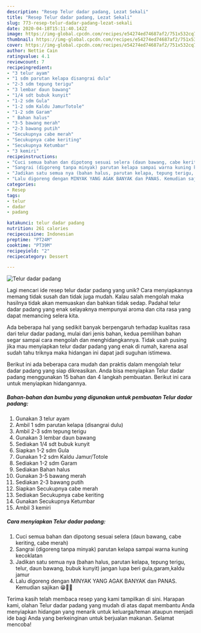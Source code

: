 ```yaml
---
description: "Resep Telur dadar padang, Lezat Sekali"
title: "Resep Telur dadar padang, Lezat Sekali"
slug: 773-resep-telur-dadar-padang-lezat-sekali
date: 2020-04-18T15:11:40.142Z
image: https://img-global.cpcdn.com/recipes/e54274ed74687af2/751x532cq70/telur-dadar-padang-foto-resep-utama.jpg
thumbnail: https://img-global.cpcdn.com/recipes/e54274ed74687af2/751x532cq70/telur-dadar-padang-foto-resep-utama.jpg
cover: https://img-global.cpcdn.com/recipes/e54274ed74687af2/751x532cq70/telur-dadar-padang-foto-resep-utama.jpg
author: Nettie Cain
ratingvalue: 4.1
reviewcount: 7
recipeingredient:
- "3 telur ayam"
- "1 sdm parutan kelapa disangrai dulu"
- "2-3 sdm tepung terigu"
- "3 lembar daun bawang"
- "1/4 sdt bubuk kunyit"
- "1-2 sdm Gula"
- "1-2 sdm Kaldu JamurTotole"
- "1-2 sdm Garam"
- " Bahan halus"
- "3-5 bawang merah"
- "2-3 bawang putih"
- "Secukupnya cabe merah"
- "Secukupnya cabe keriting"
- "Secukupnya Ketumbar"
- "3 kemiri"
recipeinstructions:
- "Cuci semua bahan dan dipotong sesuai selera (daun bawang, cabe keriting, cabe merah)"
- "Sangrai (digoreng tanpa minyak) parutan kelapa sampai warna kuning kecoklatan"
- "Jadikan satu semua nya (bahan halus, parutan kelapa, tepung terigu, telur, daun bawang, bubuk kunyit) jangan lupa beri gula,garam,kaldu jamur"
- "Lalu digoreng dengan MINYAK YANG AGAK BANYAK dan PANAS. Kemudian sajikan 😁👍🏻"
categories:
- Resep
tags:
- telur
- dadar
- padang

katakunci: telur dadar padang 
nutrition: 261 calories
recipecuisine: Indonesian
preptime: "PT24M"
cooktime: "PT39M"
recipeyield: "2"
recipecategory: Dessert

---
```



![Telur dadar padang](https://img-global.cpcdn.com/recipes/e54274ed74687af2/751x532cq70/telur-dadar-padang-foto-resep-utama.jpg)

Lagi mencari ide resep telur dadar padang yang unik? Cara menyiapkannya memang tidak susah dan tidak juga mudah. Kalau salah mengolah maka hasilnya tidak akan memuaskan dan bahkan tidak sedap. Padahal telur dadar padang yang enak selayaknya mempunyai aroma dan cita rasa yang dapat memancing selera kita.



Ada beberapa hal yang sedikit banyak berpengaruh terhadap kualitas rasa dari telur dadar padang, mulai dari jenis bahan, kedua pemilihan bahan segar sampai cara mengolah dan menghidangkannya. Tidak usah pusing jika mau menyiapkan telur dadar padang yang enak di rumah, karena asal sudah tahu triknya maka hidangan ini dapat jadi suguhan istimewa.


Berikut ini ada beberapa cara mudah dan praktis dalam mengolah telur dadar padang yang siap dikreasikan. Anda bisa menyiapkan Telur dadar padang menggunakan 15 bahan dan 4 langkah pembuatan. Berikut ini cara untuk menyiapkan hidangannya.

<!--inarticleads1-->

##### Bahan-bahan dan bumbu yang digunakan untuk pembuatan Telur dadar padang:

1. Gunakan 3 telur ayam
1. Ambil 1 sdm parutan kelapa (disangrai dulu)
1. Ambil 2-3 sdm tepung terigu
1. Gunakan 3 lembar daun bawang
1. Sediakan 1/4 sdt bubuk kunyit
1. Siapkan 1-2 sdm Gula
1. Gunakan 1-2 sdm Kaldu Jamur/Totole
1. Sediakan 1-2 sdm Garam
1. Sediakan  Bahan halus
1. Gunakan 3-5 bawang merah
1. Sediakan 2-3 bawang putih
1. Siapkan Secukupnya cabe merah
1. Sediakan Secukupnya cabe keriting
1. Gunakan Secukupnya Ketumbar
1. Ambil 3 kemiri




<!--inarticleads2-->

##### Cara menyiapkan Telur dadar padang:

1. Cuci semua bahan dan dipotong sesuai selera (daun bawang, cabe keriting, cabe merah)
1. Sangrai (digoreng tanpa minyak) parutan kelapa sampai warna kuning kecoklatan
1. Jadikan satu semua nya (bahan halus, parutan kelapa, tepung terigu, telur, daun bawang, bubuk kunyit) jangan lupa beri gula,garam,kaldu jamur
1. Lalu digoreng dengan MINYAK YANG AGAK BANYAK dan PANAS. Kemudian sajikan 😁👍🏻




Terima kasih telah membaca resep yang kami tampilkan di sini. Harapan kami, olahan Telur dadar padang yang mudah di atas dapat membantu Anda menyiapkan hidangan yang menarik untuk keluarga/teman ataupun menjadi ide bagi Anda yang berkeinginan untuk berjualan makanan. Selamat mencoba!
